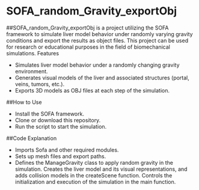 
# SOFA_random_Gravity_exportObj

##SOFA_random_Gravity_exportObj is a project utilizing the SOFA framework to simulate liver model behavior under randomly varying gravity conditions and export the results as object files. This project can be used for research or educational purposes in the field of biomechanical simulations.
Features

 -   Simulates liver model behavior under a randomly changing gravity environment.
 -   Generates visual models of the liver and associated structures (portal, veins, tumors, etc.).
 -   Exports 3D models as OBJ files at each step of the simulation.

##How to Use

 -   Install the SOFA framework.
 -   Clone or download this repository.
 -   Run the script to start the simulation.

##Code Explanation

 -   Imports Sofa and other required modules.
 -   Sets up mesh files and export paths.
 -   Defines the ManageGravity class to apply random gravity in the simulation.
    Creates the liver model and its visual representations, and adds collision models in the createScene function.
    Controls the initialization and execution of the simulation in the main function.

